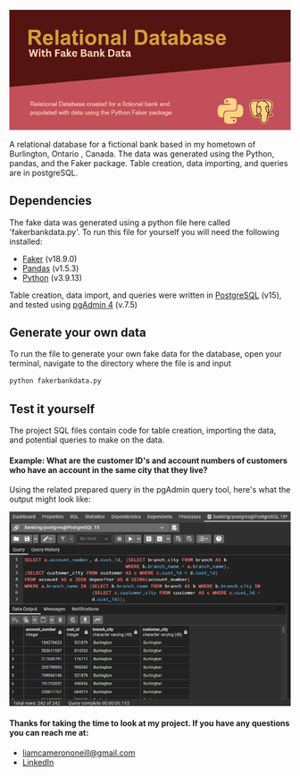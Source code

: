 ![database_header.png](./images/database_header.png)

A relational database for a fictional bank based in my hometown of Burlington, Ontario , Canada. The data was generated using the Python, pandas, and the Faker package. Table creation, data importing, and queries are in postgreSQL.

## Dependencies

The fake data was generated using a python file here called 'fakerbankdata.py'. To run this file for yourself you will need the following installed:

- <a href="https://pypi.org/project/Faker/">Faker</a> (v18.9.0)
- <a href="https://pandas.pydata.org/">Pandas</a> (v1.5.3)
- <a href="https://www.python.org/">Python</a> (v3.9.13)

Table creation, data import, and queries were written in <a href="https://www.postgresql.org/download/">PostgreSQL</a> (v15), and tested using <a href="https://www.pgadmin.org/download/pgadmin-4-windows/">pgAdmin 4</a> (v.7.5)

## Generate your own data

To run the file to generate your own fake data for the database, open your terminal, navigate to the directory where the file is and input


```python
python fakerbankdata.py
```

## Test it yourself

The project SQL files contain code for table creation, importing the data, and potential queries to make on the data.

#### Example: What are the customer ID's and account numbers of customers who have an account in the same city that they live?

Using the related prepared query in the pgAdmin query tool, here's what the output might look like:

![pgadmin_example.png](./images/pgadmin_example.png)

#### Thanks for taking the time to look at my project. If you have any questions you can reach me at:
- liamcamerononeill@gmail.com
- <a href="https://www.linkedin.com/in/liamconeill/">LinkedIn</a>


```python

```
